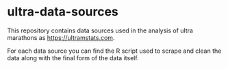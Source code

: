 # ultra-data-sources
This repository contains data sources used in the analysis of ultra marathons as https://ultramstats.com.

For each data source you can find the R script used to scrape and clean the data along with the final form of the data itself.

